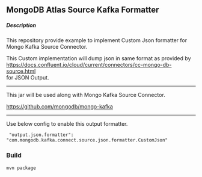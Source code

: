 ## MongoDB Atlas Source Kafka Formatter

##### Description
This repository provide example to implement Custom Json formatter for Mongo Kafka Source Connector.

This Custom implementation will dump json in same format as 
provided by
 https://docs.confluent.io/cloud/current/connectors/cc-mongo-db-source.html </br>
for  JSON  Output.

------------------


This jar will be used along with Mongo Kafka Source Connector.

  https://github.com/mongodb/mongo-kafka 

-------------
Use below config to enable this output formatter.

```
 "output.json.formatter": "com.mongodb.kafka.connect.source.json.formatter.CustomJson"

```

### Build

```
mvn package
```